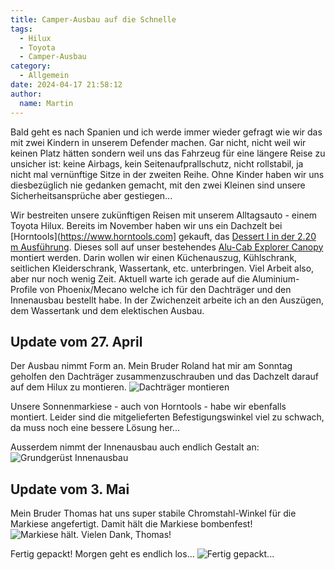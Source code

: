 ```yaml
---
title: Camper-Ausbau auf die Schnelle
tags:
  - Hilux
  - Toyota
  - Camper-Ausbau
category:
  - Allgemein
date: 2024-04-17 21:58:12
author:
  name: Martin
---
```


Bald geht es nach Spanien und ich werde immer wieder gefragt wie wir das mit zwei Kindern in unserem Defender machen. Gar nicht, nicht weil wir keinen Platz hätten sondern weil uns das Fahrzeug für eine längere Reise zu unsicher ist: keine Airbags, kein Seitenaufprallschutz, nicht rollstabil, ja nicht mal vernünftige Sitze in der zweiten Reihe. Ohne Kinder haben wir uns diesbezüglich nie gedanken gemacht, mit den zwei Kleinen sind unsere Sicherheitsansprüche aber gestiegen...<!-- more -->

Wir bestreiten unsere zukünftigen Reisen mit unserem Alltagsauto - einem Toyota Hilux. Bereits im November haben wir uns ein Dachzelt bei [Horntools](https://www.horntools.com] gekauft, das [Dessert I in der 2.20 m Ausführung](https://www.horntools.com/products/dachzelt-desert-i?variant=47300481122586). Dieses soll auf unser bestehendes [Alu-Cab Explorer Canopy](https://www.alu-cab.com/product/double-cab-explorer-canopy/) montiert werden. Darin wollen wir einen Küchenauszug, Kühlschrank, seitlichen Kleiderschrank, Wassertank, etc. unterbringen. Viel Arbeit also, aber nur noch wenig Zeit. Aktuell warte ich gerade auf die Aluminium-Profile von Phoenix/Mecano welche ich für den Dachträger und den Innenausbau bestellt habe. In der Zwichenzeit arbeite ich an den Auszügen, dem Wassertank und dem elektischen Ausbau.

## Update vom 27. April
Der Ausbau nimmt Form an. Mein Bruder Roland hat mir am Sonntag geholfen den Dachträger zusammenzuschrauben und das Dachzelt darauf auf dem Hilux zu montieren.
![Dachträger montieren ](/images/2024-04_camper-ausbau-auf-die-schnelle/IMG_20240421_170424081_HDR.jpg)

Unsere Sonnenmarkiese - auch von Horntools - habe wir ebenfalls montiert. Leider sind die mitgelieferten Befestigungswinkel viel zu schwach, da muss noch eine bessere Lösung her...

Ausserdem nimmt der Innenausbau auch endlich Gestalt an:
![Grundgerüst Innenausbau ](/images/2024-04_camper-ausbau-auf-die-schnelle/IMG_20240427_103228.jpg)

## Update vom 3. Mai
Mein Bruder Thomas hat uns super stabile Chromstahl-Winkel für die Markiese angefertigt. Damit hält die Markiese bombenfest!
![Markiese hält. Vielen Dank, Thomas! ](/images/2024-04_camper-ausbau-auf-die-schnelle/IMG_20240430_170415212_HDR.jpg)

Fertig gepackt! Morgen geht es endlich los...
![Fertig gepackt... ](/images/2024-04_camper-ausbau-auf-die-schnelle/IMG_20240504_112302.jpg)
